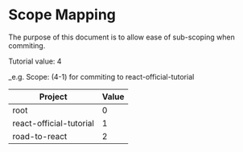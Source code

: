 # Scope Mapping

The purpose of this document is to allow ease of sub-scoping when commiting.

Tutorial value: 4

\_e.g. Scope: (4-1) for commiting to react-official-tutorial

| Project                 | Value |
| ----------------------- | ----- |
| root                    | 0     |
| react-official-tutorial | 1     |
| road-to-react           | 2     |
